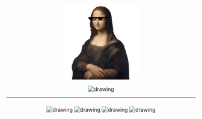 <p align="center">
  <img src=".github/icon.png" alt="drawing" width="200"/>
</p>
<p align="center">
  <img src="https://img.shields.io/badge/M.O.N.A.-brown?style=plastic" alt="drawing" width="200"/>
</p>

______________________

###

<p align="center">
  <img src="https://img.shields.io/badge/Mostly-yellow?style=flat" alt="drawing" width="65"/>
  <img src="https://img.shields.io/badge/Overrated-orange?style=flat" alt="drawing" width="100"/>
  <img src="https://img.shields.io/badge/Nonsense-yellow?style=flat" alt="drawing" width="95"/>
  <img src="https://img.shields.io/badge/Algo-orange?style=flat" alt="drawing" width="53"/>
</p>